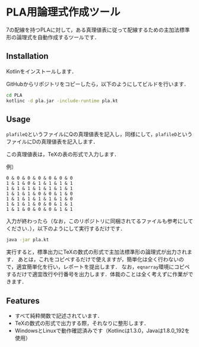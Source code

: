 # PLA用論理式作成ツール

7の配線を持つPLAに対して，ある真理値表に従って配線するための主加法標準形の論理式を自動作成するツールです．

## Installation
Kotlinをインストールします．

GitHubからリポジトリをコピーしたら，以下のようにしてビルドを行います．

```sh
cd PLA
kotlinc -d pla.jar -include-runtime pla.kt
```

## Usage
`plafileQ`というファイルにQの真理値表を記入し，同様にして，`plafileD`というファイルにDの真理値表を記入します．

この真理値表は，TeXの表の形式で入力します．

例）
```
0 & 0 & 0 & 0 & 0 & 0 & 0
1 & 1 & 0 & 1 & 1 & 1 & 1
1 & 1 & 1 & 1 & 1 & 1 & 1
1 & 1 & 1 & 0 & 0 & 1 & 0
1 & 1 & 1 & 1 & 1 & 1 & 0
1 & 1 & 1 & 0 & 0 & 1 & 1
1 & 1 & 0 & 0 & 0 & 1 & 1
```

入力が終わったら（なお，このリポジトリに同梱されてるファイルも参考にしてください．），以下のようにして実行するだけです．

```sh
java -jar pla.kt
```

実行すると，標準出力にTeXの数式の形式で主加法標準形の論理式が出力されます．
あとは，これをコピペするだけで使えますが，簡単化は全く行わないので，適宜簡単化を行い，レポートを提出します．
なお，`eqnarray`環境にコピペするだけで適宜改行や行番号を出力します．体裁のことは全く考えずに作業ができます．

## Features
* すべて純粋関数で記述されています．
* TeXの数式の形式で出力する際，それなりに整形します．
* WindowsとLinuxで動作確認済みです（Kotlincは1.3.0，Javaは1.8.0_192を使用）

